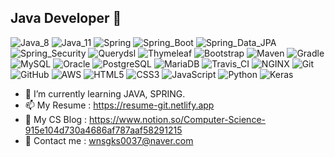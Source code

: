 ## Java Developer 👋

![Java_8](https://img.shields.io/badge/java8-red?logo=java)
![Java_11](https://img.shields.io/badge/java11-red?logo=java)
![Spring](https://img.shields.io/badge/Spring-6DB33F.svg?logo=spring)
![Spring_Boot](https://img.shields.io/badge/Spring_Boot-6DB33F.svg?logo=spring)
![Spring_Data_JPA](https://img.shields.io/badge/Spring_Data_JPA-6DB33F.svg?logo=spring)
![Spring_Security](https://img.shields.io/badge/Spring_Security-6DB33F.svg?logo=spring)
![Querydsl](https://img.shields.io/badge/Querydsl-0769AD.svg?logo=jquery)
![Thymeleaf](https://img.shields.io/badge/Thymeleaf-brightgreen.svg?logo=spring)
![Bootstrap](https://img.shields.io/badge/Bootstrap-purple.svg?logo=bootstrap)
![Maven](https://img.shields.io/badge/Maven-C71A36.svg?logo=apache-maven)
![Gradle](https://img.shields.io/badge/Gradle-02303A.svg?logo=Gradle)
![MySQL](https://img.shields.io/badge/MySQL-4479A1.svg?logo=Mysql)
![Oracle](https://img.shields.io/badge/Oracle-F80000.svg?logo=Oracle)
![PostgreSQL](https://img.shields.io/badge/PostgreSQL-336791.svg?logo=postgreSQL)
![MariaDB](https://img.shields.io/badge/MariaDB-003545.svg?logo=MariaDB)
![Travis_CI](https://img.shields.io/badge/Travis_CI-3EAAAF.svg?logo=Travis-CI)
![NGINX](https://img.shields.io/badge/NGINX-269539.svg?logo=NGINX)
![Git](https://img.shields.io/badge/Git-F05032.svg?logo=Git)
![GitHub](https://img.shields.io/badge/GitHub-181717.svg?logo=GitHub)
![AWS](https://img.shields.io/badge/AWS-232F3E.svg?logo=Amazon-AWS)
![HTML5](https://img.shields.io/badge/HTML5-E34F26.svg?logo=HTML5)
![CSS3](https://img.shields.io/badge/CSS3-1572B6.svg?logo=CSS3)
![JavaScript](https://img.shields.io/badge/JavaScript-F7DF1E.svg?logo=JavaScript)
![Python](https://img.shields.io/badge/Python-3776AB.svg?logo=Python)
![Keras](https://img.shields.io/badge/Keras-D00000.svg?logo=Keras)

- 🌱 I’m currently learning JAVA, SPRING.
- 📫 My Resume : https://resume-git.netlify.app
- 🤔 My CS Blog : https://www.notion.so/Computer-Science-915e104d730a4686af787aaf58291215
- 💬 Contact me : wnsgks0037@naver.com

<!--
**Junhan0037/Junhan0037** is a ✨ _special_ ✨ repository because its `README.md` (this file) appears on your GitHub profile.

Here are some ideas to get you started:

- 🔭 I’m currently working on ...
- 🌱 I’m currently learning ...
- 👯 I’m looking to collaborate on ...
- 🤔 I’m looking for help with ...
- 💬 Ask me about ...
- 📫 How to reach me: ...
- 😄 Pronouns: ...
- ⚡ Fun fact: ...
-->
